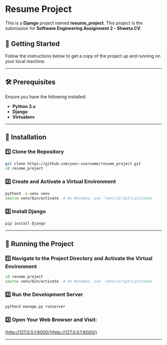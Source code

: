 # Resume Project

This is a **Django** project named **resume_project**. This project is the submission for **Software Engineering Assignment 2 - Shweta CV**.

## 📌 Getting Started

Follow the instructions below to get a copy of the project up and running on your local machine.

---

## 🛠 Prerequisites

Ensure you have the following installed:

- **Python 3.x**
- **Django**
- **Virtualenv**

---

## 📝 Installation

### 1️⃣ Clone the Repository
```bash
git clone https://github.com/your-username/resume_project.git
cd resume_project
```

### 2️⃣ Create and Activate a Virtual Environment
```bash
python3 -m venv venv
source venv/bin/activate  # On Windows, use `venv\Scripts\activate`
```

### 3️⃣ Install Django
```bash
pip install Django
```

---

## 🚀 Running the Project

### 1️⃣ Navigate to the Project Directory and Activate the Virtual Environment
```bash
cd resume_project
source venv/bin/activate  # On Windows, use `venv\Scripts\activate`
```

### 2️⃣ Run the Development Server
```bash
python3 manage.py runserver
```

### 3️⃣ Open Your Web Browser and Visit:
[http://127.0.0.1:8000/](http://127.0.0.1:8000/)

---
